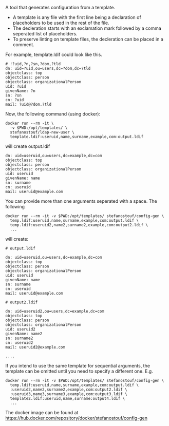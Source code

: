 A tool that generates configuration from a template.

* A template is any file with the first line being a declaration of placeholders to be used in the rest of the file.
* The decleration starts with an exclamation mark followed by a comma seperated list of placeholders.
* To preserve linting on template files, the decleration can be placed in a comment.

For example, template.ldif could look like this.
```ldif
# !?uid,?n,?sn,?dom,?tld
dn: uid=?uid,ou=users,dc=?dom,dc=?tld
objectclass: top
objectclass: person
objectclass: organizationalPerson
uid: ?uid
givenName: ?n
sn: ?sn
cn: ?uid
mail: ?uid@?dom.?tld
```

Now, the following command (using docker):
```ldif
docker run --rm -it \
  -v $PWD:/opt/templates/ \
  stefanostouf/ldap-new-user \
  template.ldif:useruid,name,surname,example,com:output.ldif
```

will create output.ldif
```ldif
dn: uid=useruid,ou=users,dc=example,dc=com
objectclass: top
objectclass: person
objectclass: organizationalPerson
uid: useruid
givenName: name
sn: surname
cn: useruid
mail: useruid@example.com
```

You can provide more than one arguments seperated with a space. The following
```ldif
docker run --rm -it -v $PWD:/opt/templates/ stefanostouf/config-gen \
  temp.ldif:useruid,name,surname,example,com:output.ldif \
  temp.ldif:useruid2,name2,surname2,example,com:output2.ldif \
  ...
```

will create:

```ldif
# output.ldif

dn: uid=useruid,ou=users,dc=example,dc=com
objectclass: top
objectclass: person
objectclass: organizationalPerson
uid: useruid
givenName: name
sn: surname
cn: useruid
mail: useruid@example.com

# output2.ldif

dn: uid=useruid2,ou=users,dc=example,dc=com
objectclass: top
objectclass: person
objectclass: organizationalPerson
uid: useruid2
givenName: name2
sn: surname2
cn: useruid2
mail: useruid2@example.com

....

```

If you intend to use the same template for sequential arguments, the template can be omitted until you need to specify a different one. E.g.
```ldif
docker run --rm -it -v $PWD:/opt/templates/ stefanostouf/config-gen \
  temp.ldif:useruid,name,surname,example,com:output.ldif \
  :useruid2,name2,surname2,example,com:output2.ldif \
  :useruid3,name3,surname3,example,com:output3.ldif \
  template2.ldif:useruid,name,surname:output4.ldif \
  ...
```


The docker image can be found at https://hub.docker.com/repository/docker/stefanostouf/config-gen
